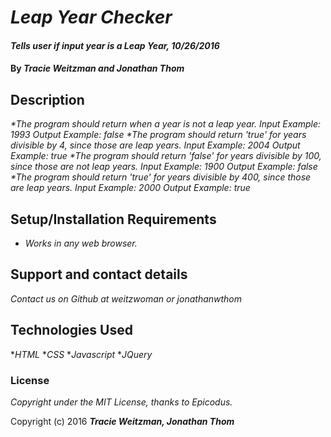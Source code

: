 # _Leap Year Checker_

#### _Tells user if input year is a Leap Year, 10/26/2016_

#### By _**Tracie Weitzman and Jonathan Thom**_

## Description

_*The program should return when a year is not a leap year.
Input Example: 1993
Output Example: false
*The program should return 'true' for years divisible by 4, since those are leap years.
Input Example: 2004
Output Example: true
*The program should return 'false' for years divisible by 100, since those are not leap years.
Input Example: 1900
Output Example: false
*The program should return 'true' for years divisible by 400, since those are leap years.
Input Example: 2000
Output Example: true_

## Setup/Installation Requirements

* _Works in any web browser._

## Support and contact details

_Contact us on Github at weitzwoman or jonathanwthom_

## Technologies Used

*_HTML_
*_CSS_
*_Javascript_
*_JQuery_

### License

*Copyright under the MIT License, thanks to Epicodus.*

Copyright (c) 2016 **_Tracie Weitzman, Jonathan Thom_**
